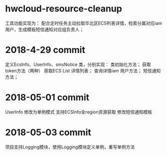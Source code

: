 # hwcloud-resource-cleanup

工具功能实现为：
    配合定时任务主动拉取华北区ECS列表详情，检索分属对应iam用户，生成模板短信通知对应组负责人；

# 2018-4-29  commit

定义EcsInfo、UserInfo、smsNotice 类，分别实现：
类初始化方法；
获取token方法（两种）
获取ECS List 详情列表；
查询详情iam 用户方法；
短信通知方法；

# 2018-05-01 commit

UserInfo 修改为单例模式
支持ECSInfo全region资源获取
修改短信通知模板

# 2018-05-03 commit

项目支持Logging模块，使用Logging模块定义单例，重写单例方法

